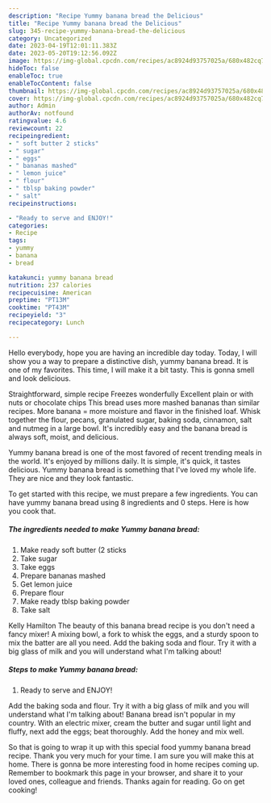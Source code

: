 ```yaml
---
description: "Recipe Yummy banana bread the Delicious"
title: "Recipe Yummy banana bread the Delicious"
slug: 345-recipe-yummy-banana-bread-the-delicious
category: Uncategorized
date: 2023-04-19T12:01:11.383Z
date: 2023-05-20T19:12:56.092Z
image: https://img-global.cpcdn.com/recipes/ac8924d93757025a/680x482cq70/yummy-banana-bread-recipe-main-photo.jpg
hideToc: false
enableToc: true
enableTocContent: false
thumbnail: https://img-global.cpcdn.com/recipes/ac8924d93757025a/680x482cq70/yummy-banana-bread-recipe-main-photo.jpg
cover: https://img-global.cpcdn.com/recipes/ac8924d93757025a/680x482cq70/yummy-banana-bread-recipe-main-photo.jpg
author: Admin
authorAv: notfound
ratingvalue: 4.6
reviewcount: 22
recipeingredient:
- " soft butter 2 sticks"
- " sugar"
- " eggs"
- " bananas mashed"
- " lemon juice"
- " flour"
- " tblsp baking powder"
- " salt"
recipeinstructions:

- "Ready to serve and ENJOY!"
categories:
- Recipe
tags:
- yummy
- banana
- bread

katakunci: yummy banana bread 
nutrition: 237 calories
recipecuisine: American
preptime: "PT13M"
cooktime: "PT43M"
recipeyield: "3"
recipecategory: Lunch

---
```



Hello everybody, hope you are having an incredible day today. Today, I will show you a way to prepare a distinctive dish, yummy banana bread. It is one of my favorites. This time, I will make it a bit tasty. This is gonna smell and look delicious.

Straightforward, simple recipe Freezes wonderfully Excellent plain or with nuts or chocolate chips This bread uses more mashed bananas than similar recipes. More banana = more moisture and flavor in the finished loaf. Whisk together the flour, pecans, granulated sugar, baking soda, cinnamon, salt and nutmeg in a large bowl. It&#39;s incredibly easy and the banana bread is always soft, moist, and delicious.

Yummy banana bread is one of the most favored of recent trending meals in the world. It's enjoyed by millions daily. It is simple, it's quick, it tastes delicious. Yummy banana bread is something that I've loved my whole life. They are nice and they look fantastic.


To get started with this recipe, we must prepare a few ingredients. You can have yummy banana bread using 8 ingredients and 0 steps. Here is how you cook that.

<!--inarticleads1-->

##### The ingredients needed to make Yummy banana bread:

1. Make ready  soft butter (2 sticks
1. Take  sugar
1. Take  eggs
1. Prepare  bananas mashed
1. Get  lemon juice
1. Prepare  flour
1. Make ready  tblsp baking powder
1. Take  salt


Kelly Hamilton The beauty of this banana bread recipe is you don&#39;t need a fancy mixer! A mixing bowl, a fork to whisk the eggs, and a sturdy spoon to mix the batter are all you need. Add the baking soda and flour. Try it with a big glass of milk and you will understand what I&#39;m talking about! 

<!--inarticleads2-->

##### Steps to make Yummy banana bread:


1. Ready to serve and ENJOY!

Add the baking soda and flour. Try it with a big glass of milk and you will understand what I&#39;m talking about! Banana bread isn&#39;t popular in my country. With an electric mixer, cream the butter and sugar until light and fluffy, next add the eggs; beat thoroughly. Add the honey and mix well. 

So that is going to wrap it up with this special food yummy banana bread recipe. Thank you very much for your time. I am sure you will make this at home. There is gonna be more interesting food in home recipes coming up. Remember to bookmark this page in your browser, and share it to your loved ones, colleague and friends. Thanks again for reading. Go on get cooking!
